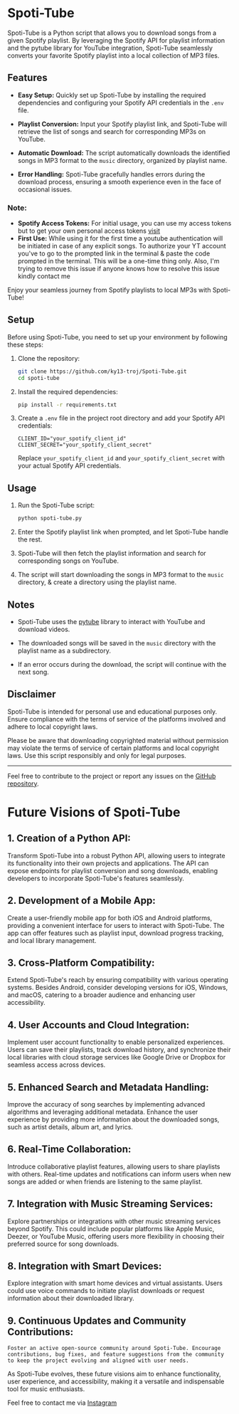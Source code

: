 # Spoti-Tube

Spoti-Tube is a Python script that allows you to download songs from a given Spotify playlist. By leveraging the Spotify API for playlist information and the pytube library for YouTube integration, Spoti-Tube seamlessly converts your favorite Spotify playlist into a local collection of MP3 files.

## Features

- **Easy Setup:** Quickly set up Spoti-Tube by installing the required dependencies and configuring your Spotify API credentials in the `.env` file.

- **Playlist Conversion:** Input your Spotify playlist link, and Spoti-Tube will retrieve the list of songs and search for corresponding MP3s on YouTube.

- **Automatic Download:** The script automatically downloads the identified songs in MP3 format to the `music` directory, organized by playlist name.

- **Error Handling:** Spoti-Tube gracefully handles errors during the download process, ensuring a smooth experience even in the face of occasional issues.

### Note:

- **Spotify Access Tokens:** For initial usage, you can use my access tokens but to get your own personal access tokens [visit](https://developer.spotify.com/documentation/web-api)
- **First Use:** While using it for the first time a youtube authentication will be initiated in case of any explicit songs. To authorize your YT account you've to go to the prompted link in the terminal & paste the code prompted in the terminal. This will be a one-time thing only. Also, I'm trying to remove this issue if anyone knows how to resolve this issue kindly contact me

Enjoy your seamless journey from Spotify playlists to local MP3s with Spoti-Tube!
## Setup

Before using Spoti-Tube, you need to set up your environment by following these steps:

1. Clone the repository:

   ```bash
   git clone https://github.com/ky13-troj/Spoti-Tube.git
   cd spoti-tube
   ```

2. Install the required dependencies:

   ```bash
   pip install -r requirements.txt
   ```

3. Create a `.env` file in the project root directory and add your Spotify API credentials:

   ```env
   CLIENT_ID="your_spotify_client_id"
   CLIENT_SECRET="your_spotify_client_secret"
   ```

   Replace `your_spotify_client_id` and `your_spotify_client_secret` with your actual Spotify API credentials.

## Usage

1. Run the Spoti-Tube script:

   ```bash
   python spoti-tube.py
   ```

2. Enter the Spotify playlist link when prompted, and let Spoti-Tube handle the rest.

3. Spoti-Tube will then fetch the playlist information and search for corresponding songs on YouTube.

4. The script will start downloading the songs in MP3 format to the `music` directory, & create a directory using the playlist name.

## Notes

- Spoti-Tube uses the [pytube](https://github.com/pytube/pytube) library to interact with YouTube and download videos.

- The downloaded songs will be saved in the `music` directory with the playlist name as a subdirectory.

- If an error occurs during the download, the script will continue with the next song.

## Disclaimer

Spoti-Tube is intended for personal use and educational purposes only. Ensure compliance with the terms of service of the platforms involved and adhere to local copyright laws.

Please be aware that downloading copyrighted material without permission may violate the terms of service of certain platforms and local copyright laws. Use this script responsibly and only for legal purposes.


---

Feel free to contribute to the project or report any issues on the [GitHub repository](https://github.com/ky13-troj/spoti-tube).

# Future Visions of Spoti-Tube

## 1. **Creation of a Python API:**
   Transform Spoti-Tube into a robust Python API, allowing users to integrate its functionality into their own projects and applications. The API can expose endpoints for playlist conversion and song downloads, enabling developers to incorporate Spoti-Tube's features seamlessly.

## 2. **Development of a Mobile App:**
   Create a user-friendly mobile app for both iOS and Android platforms, providing a convenient interface for users to interact with Spoti-Tube. The app can offer features such as playlist input, download progress tracking, and local library management.

## 3. **Cross-Platform Compatibility:**
   Extend Spoti-Tube's reach by ensuring compatibility with various operating systems. Besides Android, consider developing versions for iOS, Windows, and macOS, catering to a broader audience and enhancing user accessibility.

## 4. **User Accounts and Cloud Integration:**
   Implement user account functionality to enable personalized experiences. Users can save their playlists, track download history, and synchronize their local libraries with cloud storage services like Google Drive or Dropbox for seamless access across devices.

## 5. **Enhanced Search and Metadata Handling:**
   Improve the accuracy of song searches by implementing advanced algorithms and leveraging additional metadata. Enhance the user experience by providing more information about the downloaded songs, such as artist details, album art, and lyrics.

## 6. **Real-Time Collaboration:**
   Introduce collaborative playlist features, allowing users to share playlists with others. Real-time updates and notifications can inform users when new songs are added or when friends are listening to the same playlist.

## 7. **Integration with Music Streaming Services:**
   Explore partnerships or integrations with other music streaming services beyond Spotify. This could include popular platforms like Apple Music, Deezer, or YouTube Music, offering users more flexibility in choosing their preferred source for song downloads.

## 8. **Integration with Smart Devices:**
   Explore integration with smart home devices and virtual assistants. Users could use voice commands to initiate playlist downloads or request information about their downloaded library.

## 9. **Continuous Updates and Community Contributions:**
    Foster an active open-source community around Spoti-Tube. Encourage contributions, bug fixes, and feature suggestions from the community to keep the project evolving and aligned with user needs.

As Spoti-Tube evolves, these future visions aim to enhance functionality, user experience, and accessibility, making it a versatile and indispensable tool for music enthusiasts.

Feel free to contact me via [Instagram](https://www.instagram.com/sarkar.sayan01/)
